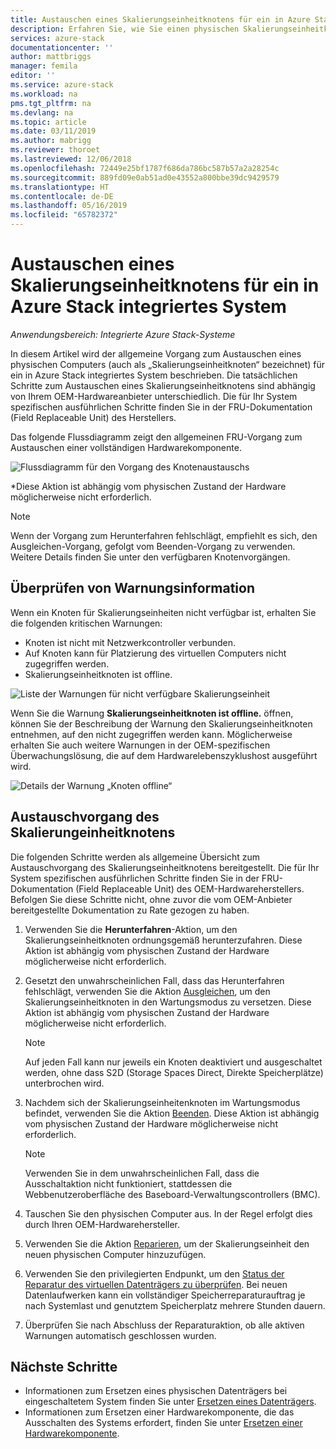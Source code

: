 ```yaml
---
title: Austauschen eines Skalierungseinheitknotens für ein in Azure Stack integriertes System | Microsoft Docs
description: Erfahren Sie, wie Sie einen physischen Skalierungseinheitknoten in einem in Azure Stack integrierten System austauschen.
services: azure-stack
documentationcenter: ''
author: mattbriggs
manager: femila
editor: ''
ms.service: azure-stack
ms.workload: na
pms.tgt_pltfrm: na
ms.devlang: na
ms.topic: article
ms.date: 03/11/2019
ms.author: mabrigg
ms.reviewer: thoroet
ms.lastreviewed: 12/06/2018
ms.openlocfilehash: 72449e25bf1787f686da786bc587b57a2a28254c
ms.sourcegitcommit: 889fd09e0ab51ad0e43552a800bbe39dc9429579
ms.translationtype: HT
ms.contentlocale: de-DE
ms.lasthandoff: 05/16/2019
ms.locfileid: "65782372"
---
```

# <a name="replace-a-scale-unit-node-on-an-azure-stack-integrated-system"></a>Austauschen eines Skalierungseinheitknotens für ein in Azure Stack integriertes System

*Anwendungsbereich: Integrierte Azure Stack-Systeme*

In diesem Artikel wird der allgemeine Vorgang zum Austauschen eines physischen Computers (auch als „Skalierungseinheitknoten“ bezeichnet) für ein in Azure Stack integriertes System beschrieben. Die tatsächlichen Schritte zum Austauschen eines Skalierungseinheitknotens sind abhängig von Ihrem OEM-Hardwareanbieter unterschiedlich. Die für Ihr System spezifischen ausführlichen Schritte finden Sie in der FRU-Dokumentation (Field Replaceable Unit) des Herstellers.

Das folgende Flussdiagramm zeigt den allgemeinen FRU-Vorgang zum Austauschen einer vollständigen Hardwarekomponente.

![Flussdiagramm für den Vorgang des Knotenaustauschs](media/azure-stack-replace-node/replacenodeflow.png)

*Diese Aktion ist abhängig vom physischen Zustand der Hardware möglicherweise nicht erforderlich.

> [!Note]  
> Wenn der Vorgang zum Herunterfahren fehlschlägt, empfiehlt es sich, den Ausgleichen-Vorgang, gefolgt vom Beenden-Vorgang zu verwenden. Weitere Details finden Sie unter den verfügbaren Knotenvorgängen.  

## <a name="review-alert-information"></a>Überprüfen von Warnungsinformation

Wenn ein Knoten für Skalierungseinheiten nicht verfügbar ist, erhalten Sie die folgenden kritischen Warnungen:

- Knoten ist nicht mit Netzwerkcontroller verbunden.
- Auf Knoten kann für Platzierung des virtuellen Computers nicht zugegriffen werden.
- Skalierungseinheitknoten ist offline.

![Liste der Warnungen für nicht verfügbare Skalierungseinheit](media/azure-stack-replace-node/nodedownalerts.png)

Wenn Sie die Warnung **Skalierungseinheitknoten ist offline.** öffnen, können Sie der Beschreibung der Warnung den Skalierungseinheitknoten entnehmen, auf den nicht zugegriffen werden kann. Möglicherweise erhalten Sie auch weitere Warnungen in der OEM-spezifischen Überwachungslösung, die auf dem Hardwarelebenszyklushost ausgeführt wird.

![Details der Warnung „Knoten offline“](media/azure-stack-replace-node/nodeoffline.png)

## <a name="scale-unit-node-replacement-process"></a>Austauschvorgang des Skalierungeinheitknotens

Die folgenden Schritte werden als allgemeine Übersicht zum Austauschvorgang des Skalierungseinheitknotens bereitgestellt. Die für Ihr System spezifischen ausführlichen Schritte finden Sie in der FRU-Dokumentation (Field Replaceable Unit) des OEM-Hardwareherstellers. Befolgen Sie diese Schritte nicht, ohne zuvor die vom OEM-Anbieter bereitgestellte Dokumentation zu Rate gezogen zu haben.

1. Verwenden Sie die **Herunterfahren**-Aktion, um den Skalierungseinheitknoten ordnungsgemäß herunterzufahren. Diese Aktion ist abhängig vom physischen Zustand der Hardware möglicherweise nicht erforderlich. 

2. Gesetzt den unwahrscheinlichen Fall, dass das Herunterfahren fehlschlägt, verwenden Sie die Aktion [Ausgleichen](azure-stack-node-actions.md#drain), um den Skalierungseinheitknoten in den Wartungsmodus zu versetzen. Diese Aktion ist abhängig vom physischen Zustand der Hardware möglicherweise nicht erforderlich.

   > [!NOTE]  
   > Auf jeden Fall kann nur jeweils ein Knoten deaktiviert und ausgeschaltet werden, ohne dass S2D (Storage Spaces Direct, Direkte Speicherplätze) unterbrochen wird.

3. Nachdem sich der Skalierungseinheitenknoten im Wartungsmodus befindet, verwenden Sie die Aktion [Beenden](azure-stack-node-actions.md#stop). Diese Aktion ist abhängig vom physischen Zustand der Hardware möglicherweise nicht erforderlich.

   > [!NOTE]  
   > Verwenden Sie in dem unwahrscheinlichen Fall, dass die Ausschaltaktion nicht funktioniert, stattdessen die Webbenutzeroberfläche des Baseboard-Verwaltungscontrollers (BMC).

4. Tauschen Sie den physischen Computer aus. In der Regel erfolgt dies durch Ihren OEM-Hardwarehersteller.
5. Verwenden Sie die Aktion [Reparieren](azure-stack-node-actions.md#repair), um der Skalierungseinheit den neuen physischen Computer hinzuzufügen.
6. Verwenden Sie den privilegierten Endpunkt, um den [Status der Reparatur des virtuellen Datenträgers zu überprüfen](azure-stack-replace-disk.md#check-the-status-of-virtual-disk-repair). Bei neuen Datenlaufwerken kann ein vollständiger Speicherreparaturauftrag je nach Systemlast und genutztem Speicherplatz mehrere Stunden dauern.
7. Überprüfen Sie nach Abschluss der Reparaturaktion, ob alle aktiven Warnungen automatisch geschlossen wurden.

## <a name="next-steps"></a>Nächste Schritte

- Informationen zum Ersetzen eines physischen Datenträgers bei eingeschaltetem System finden Sie unter [Ersetzen eines Datenträgers](azure-stack-replace-disk.md). 
- Informationen zum Ersetzen einer Hardwarekomponente, die das Ausschalten des Systems erfordert, finden Sie unter [Ersetzen einer Hardwarekomponente](azure-stack-replace-component.md).
